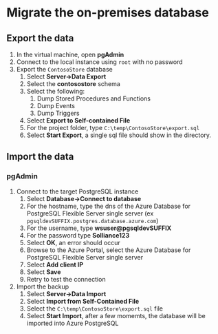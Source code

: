 # Migrate the on-premises database

## Export the data

1. In the virtual machine, open **pgAdmin**
2. Connect to the local instance using `root` with no password
3. Export the `ContosoStore` database
   1. Select **Server->Data Export**
   2. Select the **contosostore** schema
   3. Select the following:
      1. Dump Stored Procedures and Functions
      2. Dump Events
      3. Dump Triggers
   4. Select **Export to Self-contained File**
   5. For the project folder, type `C:\temp\ContosoStore\export.sql`
   6. Select **Start Export**, a single sql file should show in the directory.

## Import the data

### pgAdmin

1. Connect to the target PostgreSQL instance
   1. Select **Database->Connect to database**
   2. For the hostname, type the dns of the Azure Database for PostgreSQL Flexible Server single server (ex `pgsqldevSUFFIX.postgres.database.azure.com`)
   3. For the username, type **wsuser@pgsqldevSUFFIX**
   4. For the password type **Solliance123**
   5. Select **OK**, an error should occur
   6. Browse to the Azure Portal, select the Azure Database for PostgreSQL Flexible Server single server
   7. Select **Add client IP**
   8. Select **Save**
   9. Retry to test the connection
2. Import the backup
   1. Select **Server->Data Import**
   2. Select **Import from Self-Contained File**
   3. Select the `C:\temp\ContosoStore\export.sql` file
   4. Select **Start Import**, after a few momemts, the database will be imported into Azure PostgreSQL